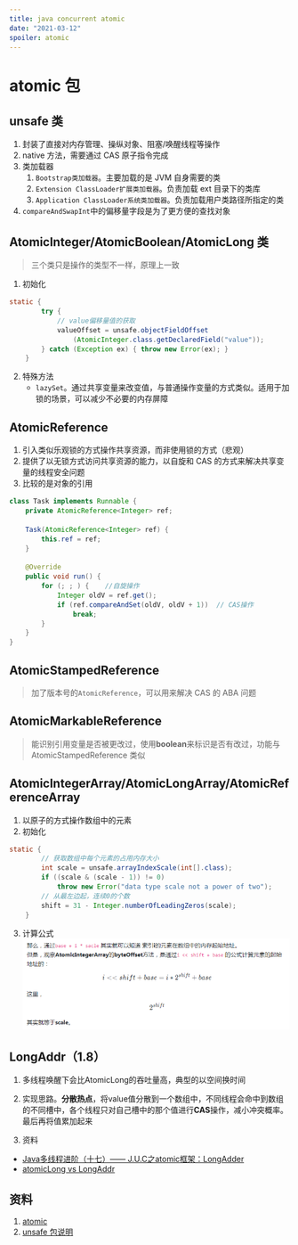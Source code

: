 ```yaml
---
title: java concurrent atomic
date: "2021-03-12"
spoiler: atomic
---
```


# atomic 包

## unsafe 类

1. 封装了直接对内存管理、操纵对象、阻塞/唤醒线程等操作
2. native 方法，需要通过 CAS 原子指令完成
3. 类加载器
   1. `Bootstrap类加载器`。主要加载的是 JVM 自身需要的类
   2. `Extension ClassLoader扩展类加载器`。负责加载 ext 目录下的类库
   3. `Application ClassLoader系统类加载器`。负责加载用户类路径所指定的类
4. `compareAndSwapInt`中的偏移量字段是为了更方便的查找对象

## AtomicInteger/AtomicBoolean/AtomicLong 类

> 三个类只是操作的类型不一样，原理上一致

1. 初始化

```java
static {
        try {
            // value偏移量值的获取
            valueOffset = unsafe.objectFieldOffset
                (AtomicInteger.class.getDeclaredField("value"));
        } catch (Exception ex) { throw new Error(ex); }
    }
```

2. 特殊方法
   - `lazySet`。通过共享变量来改变值，与普通操作变量的方式类似。适用于加锁的场景，可以减少不必要的内存屏障

## AtomicReference

1. 引入类似乐观锁的方式操作共享资源，而非使用锁的方式（悲观）
2. 提供了以无锁方式访问共享资源的能力，以自旋和 CAS 的方式来解决共享变量的线程安全问题
3. 比较的是对象的引用

```java
class Task implements Runnable {
    private AtomicReference<Integer> ref;

    Task(AtomicReference<Integer> ref) {
        this.ref = ref;
    }

    @Override
    public void run() {
        for (; ; ) {    //自旋操作
            Integer oldV = ref.get();
            if (ref.compareAndSet(oldV, oldV + 1))  // CAS操作
                break;
        }
    }
}
```

## AtomicStampedReference

> 加了版本号的`AtomicReference`，可以用来解决 CAS 的 ABA 问题

## AtomicMarkableReference

> 能识别引用变量是否被更改过，使用**boolean**来标识是否有改过，功能与 AtomicStampedReference 类似

## AtomicIntegerArray/AtomicLongArray/AtomicReferenceArray

1. 以原子的方式操作数组中的元素
2. 初始化

```java
static {
        // 获取数组中每个元素的占用内存大小
        int scale = unsafe.arrayIndexScale(int[].class);
        if ((scale & (scale - 1)) != 0)
            throw new Error("data type scale not a power of two");
        // 从最左边起，连续0的个数
        shift = 31 - Integer.numberOfLeadingZeros(scale);
    }
```

3. 计算公式
   ![image](./atomicIntegerArray.png)

## LongAddr（1.8）

1. 多线程唤醒下会比AtomicLong的吞吐量高，典型的以空间换时间
2. 实现思路。**分散热点**，将value值分散到一个数组中，不同线程会命中到数组的不同槽中，各个线程只对自己槽中的那个值进行**CAS**操作，减小冲突概率。最后再将值累加起来

2. 资料
- [Java多线程进阶（十七）—— J.U.C之atomic框架：LongAdder](https://segmentfault.com/a/1190000015865714)
- [atomicLong vs LongAddr](http://blog.palominolabs.com/2014/02/10/java-8-performance-improvements-longadder-vs-atomiclong/)

## 资料

1. [atomic](https://segmentfault.com/a/1190000015831791)
2. [unsafe 包说明](https://blog.csdn.net/aesop_wubo/article/details/7537278)
